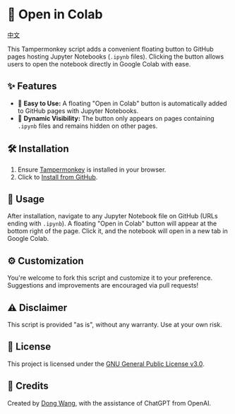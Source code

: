 # 📘 Open in Colab

[中文](./readme_cn.md)

This Tampermonkey script adds a convenient floating button to GitHub pages hosting Jupyter Notebooks (`.ipynb` files). Clicking the button allows users to open the notebook directly in Google Colab with ease.

## ✨ Features

- 🚀 **Easy to Use:** A floating "Open in Colab" button is automatically added to GitHub pages with Jupyter Notebooks.
- 🔄 **Dynamic Visibility:** The button only appears on pages containing `.ipynb` files and remains hidden on other pages.

## 🛠 Installation

1. Ensure [Tampermonkey](https://www.tampermonkey.net/) is installed in your browser.
2. Click to [Install from GitHub](https://raw.githubusercontent.com/nanguoyu/open-in-colab/main/open-in-colab.user.js).

## 📖 Usage

After installation, navigate to any Jupyter Notebook file on GitHub (URLs ending with `.ipynb`). A floating "Open in Colab" button will appear at the bottom right of the page. Click it, and the notebook will open in a new tab in Google Colab.

## ⚙ Customization

You're welcome to fork this script and customize it to your preference. Suggestions and improvements are encouraged via pull requests!

## ⚠ Disclaimer

This script is provided "as is", without any warranty. Use at your own risk.

## 📜 License

This project is licensed under the [GNU General Public License v3.0](LICENSE).

## 🤝 Credits

Created by [Dong Wang](https://github.com/nanguoyu), with the assistance of ChatGPT from OpenAI.

